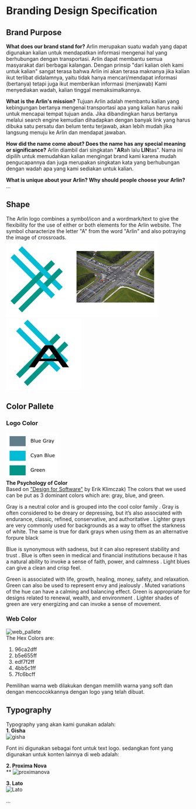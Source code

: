 Branding Design Specification
============================
## Brand Purpose 

**What does our brand stand for?**
Arlin merupakan suatu wadah yang dapat digunakan kalian untuk mendapatkan informasi mengenai hal yang berhubungan dengan transportasi. Arlin dapat membantu semua masyarakat dari berbagai kalangan. Dengan prinsip "dari kalian oleh kami untuk kalian" sangat terasa bahwa Arlin ini akan terasa maknanya jika kalian ikut terlibat didalamnya, yaitu tidak hanya mencari/mendapat informasi (bertanya) tetapi juga ikut memberikan informasi (menjawab) Kami menyediakan wadah, kalian tinggal memaksimalkannya.

**What is the Arlin's mission?**
Tujuan Arlin adalah membantu kalian yang kebingungan bertanya mengenai transportasi apa yang kalian harus naiki untuk mencapai tempat tujuan anda. Jika dibandingkan harus bertanya melalui search engine kemudian dihadapkan dengan banyak link yang harus dibuka satu persatu dan belum tentu terjawab, akan lebih mudah jika langsung menuju ke Arlin dan mendapat jawaban.

**How did the name come about? Does the name has any special meaning or significance?**
Arlin diambil dari singkatan "**AR**ah lalu **LIN**tas". Nama ini dipilih untuk memudahkan kalian mengingat brand kami karena mudah pengucapannya dan juga merupakan singkatan kata yang berhubungan dengan wadah apa yang kami sediakan untuk kalian.

**What is unique about your Arlin? Why should people choose your Arlin?**
...

## Shape
The Arlin logo combines a symbol/icon and a wordmark/text to give the flexibility for the use of either or both elements for the Arlin website. 
The symbol characterize the letter "A" from the word "Arlin" and also potraying the image of crossroads.
![crossroads](brand_spec_pic_crossroads.png) ![letterA](brand_spec_pic_letter_a.png	) 



## Color Pallete
### Logo Color
![logopallete](brand_spec_pic_logo_pallete.png) <br>
**The Psychology of Color** <br>
Based on ["Design for Software"](https://books.google.co.id/books?isbn=1119943701) by Erik Klimczak)
The colors that we used can be put as 3 dominant colors which are: gray, blue, and green.

Gray is a neutral color and is grouped into the cool color family . Gray is often considered to be dreary or depressing, but it’s also associated with endurance, classic, refined, conservative, and authoritative . Lighter grays are very commonly used for backgrounds as a way to offset the starkness of white. The same is true for dark grays when using them as an alternative forpure black 

Blue is synonymous with sadness, but it can also represent stability and trust . Blue is often seen in medical and financial institutions because it has a natural ability to invoke a sense of faith, power, and calmness . Light blues can give a clean and crisp feel.

Green is associated with life, growth, healing, money, safety, and relaxation. Green can also be used to represent envy and jealously . Muted variations of the hue can have a calming and balancing effect. Green is appropriate for designs related to renewal, wealth, and environment . Lighter shades of green are very energizing and can invoke a sense of movement.

### Web Color <br>
![web_pallete](https://cloud.githubusercontent.com/assets/17141470/13975999/00c6b422-f0ee-11e5-96bb-9eb5d4aef22e.png) <br>
The Hex Colors are: <br>
1. 96ca2dff <br>
2. b5e655ff <br>
3. edf7f2ff <br> 
4. 4bb5c1ff <br>
5. 7fc6bcff <br>

Pemilihan warna web dilakukan dengan memilih warna yang soft dan dengan mencocokkannya dengan logo yang telah dibuat.


## Typography
Typography yang akan kami gunakan adalah: <br>
**1. Gisha <br>**
![gisha](http://img.font.downloadatoz.com/download/imgs/g/i/s/gisha-bold-lower.png) <br>

Font ini digunakan sebagai font untuk text logo. sedangkan font yang digunakan untuk konten lainnya di web adalah:

**2. Proxima Nova** <br>**
![proximanova](https://www.palantir.net/the-brand/imgs/proxima-nova.png)

**3. Lato** <br>
![Lato](http://www.fontscape.com/pictures/google/LatoBlack.gif)



...

